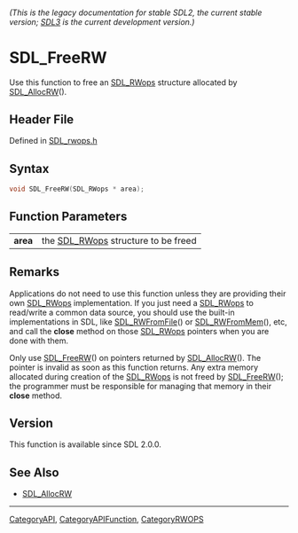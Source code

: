 ###### (This is the legacy documentation for stable SDL2, the current stable version; [SDL3](https://wiki.libsdl.org/SDL3/) is the current development version.)
# SDL_FreeRW

Use this function to free an [SDL_RWops](SDL_RWops) structure allocated by [SDL_AllocRW](SDL_AllocRW)().

## Header File

Defined in [SDL_rwops.h](https://github.com/libsdl-org/SDL/blob/SDL2/include/SDL_rwops.h)

## Syntax

```c
void SDL_FreeRW(SDL_RWops * area);

```

## Function Parameters

|              |                                                  |
| ------------ | ------------------------------------------------ |
| **area**     | the [SDL_RWops](SDL_RWops) structure to be freed |

## Remarks

Applications do not need to use this function unless they are providing
their own [SDL_RWops](SDL_RWops) implementation. If you just need a
[SDL_RWops](SDL_RWops) to read/write a common data source, you should use
the built-in implementations in SDL, like
[SDL_RWFromFile](SDL_RWFromFile)() or [SDL_RWFromMem](SDL_RWFromMem)(),
etc, and call the **close** method on those [SDL_RWops](SDL_RWops) pointers
when you are done with them.

Only use [SDL_FreeRW](SDL_FreeRW)() on pointers returned by
[SDL_AllocRW](SDL_AllocRW)(). The pointer is invalid as soon as this
function returns. Any extra memory allocated during creation of the
[SDL_RWops](SDL_RWops) is not freed by [SDL_FreeRW](SDL_FreeRW)(); the
programmer must be responsible for managing that memory in their **close**
method.

## Version

This function is available since SDL 2.0.0.

## See Also

- [SDL_AllocRW](SDL_AllocRW)

----
[CategoryAPI](CategoryAPI), [CategoryAPIFunction](CategoryAPIFunction), [CategoryRWOPS](CategoryRWOPS)

